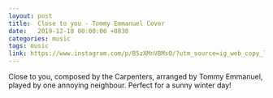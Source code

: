 ```yaml
---
layout: post
title:  Close to you - Tommy Emmanuel Cover
date:   2019-12-10 00:00:00 +0830
categories: music
tags: music
link: https://www.instagram.com/p/B5zXMnVBMsO/?utm_source=ig_web_copy_link
---
```


Close to you, composed by the Carpenters, arranged by Tommy Emmanuel, played by one annoying neighbour.
Perfect for a sunny winter day!
